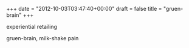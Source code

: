 +++
date = "2012-10-03T03:47:40+00:00"
draft = false
title = "gruen-brain"
+++
<p>experiential retailing</p>&#13;
<p>gruen-brain, milk-shake pain</p> 
